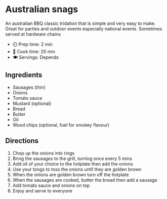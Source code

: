 # Australian snags

An australian BBQ classic tridation that is simple and very easy to make. Great for parties and outdoor events
especially national events. Sometimes served at hardware chains

- ⏲️ Prep time: 2 min
- 🍳 Cook time: 20 min
- 🍽️ Servings: Depends

## Ingredients

- Sausages (thin)
- Onions
- Tomato sauce
- Mustard (optional)
- Bread
- Butter
- Oil
- Wood chips (optional, fuel for smokey flavour)

## Directions

1. Chop up the onions into rings
2. Bring the sausages to the grill, turning once every 5 mins
3. Add oil of your choice to the hotplate then add the onions
4. Use your tongs to toss the onions until they are golden brown
5. When the onions are golden brown turn off the hotplate
6. When the sausages are cooked, butter the bread then add a sausage
7. Add tomato sauce and onions on top
8. Enjoy and serve to everyone
